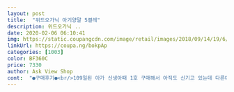 ```yaml
---
layout: post 
title:  "위드오가닉 아기양말 5켤레" 
description: 위드오가닉 ..
date: 2020-02-06 06:10:41 
img: https://static.coupangcdn.com/image/retail/images/2018/09/14/19/6/e3b63c56-41d4-4514-a0e1-b123b78726c5.jpg 
linkUrl: https://coupa.ng/bokpAp 
categories: [1003] 
color: BF360C 
price: 7330 
author: Ask View Shop 
cont:  "●구매후기●<br/>109일된 아가 신생아때 1호 구매해서 아직도 신기고 있는데 다른애기들보다 키가 빨리큰듯한데 발도 그새 많이 컸는지 최근 양말이 조금 작아진거같아 2호 재구매하러 왔네요<br/>1호 구매해서 4개월인 지금도 신기는중인데 미리 2호도 구매했어요.<br/> 곧 바꿔줘야 할시기인거 같아서요.<br/> 기본양말이지만 오트밀색상에 발목부분에 포인트가있어 밋밋하지않고 너무 튀지도 않아서 아무옷에나 신겨도 어색하지 않구요.<br/><br/>5켤레에 이가격이면 정말 가성비 갑이죠^^<br/>그리고 무엇보다 발목이 조이지 않아서 자국이 안남는데 흘러내리지도 않아요.<br/><br/>기본디자인 이지만 세련되고 예쁘고 깔끔하고 귀여운.<br/><br/>데일리양말로 정말 추천해요!! 동물양말같은 깜찍함은 없지만 신겨놓으면 나름 귀엽답니다^^(울애기가 신는건데 뭔들 안귀엽겠어요 ㅋㅋ)<br/>돌지나서 또작아지면 다음사이즈 구매하러 올려구요^^<br/>신생아때 선물받아 신겼었는데 부드럽고 발에 잘 맞아 신기기 좋았었거든요<br/>이젠 발이 커서 못신기고 있었는데 마침 쿠팡에서 이 양말을 발견하고 보니 돌사이즈가 있어 구입했습니다<br/>재구매입니다<br/>재질도 맘에 들고 아기발에 맞춘듯 잘 맞아서 좋아요<br/>재질도 적당히 부드러워서 신고벗기는것도 편하구요 안쪽실밥상태도 깨끗해요.<br/><br/>진짜 데일리양말로 딱이구요 재질좋고 잘늘어나지도 않고 그렇다고 조이지도 않아여 저는 집에서 매일 신기는용으로 사는거라 두껍지않은 그렇다고 얇지도않은 두께도 정말 맘에듭니다 이가격에 5켤레면 정말 가성비갑이라 할수있지요<br/>" 
---
```

